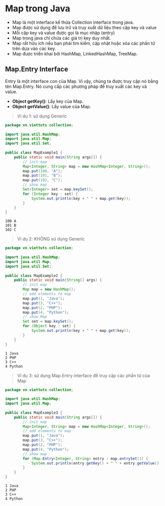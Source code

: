 # Map trong Java
- Map là một interface kế thừa Collection interface trong java.
- Map được sử dụng để lưu trữ và truy xuất dữ liệu theo cặp key và value
- Mỗi cặp key và value được gọi là mục nhập (entry)
- Map trong java chỉ chứa các giá trị key duy nhất.
- Map rất hữu ích nếu bạn phải tìm kiếm, cập nhật hoặc xóa các phần tử trên dựa vào các key.
- Map được triển khai bởi HashMap, LinkedHashMap, TreeMap.

## Map.Entry Interface
Entry là một interface con của Map. Vì vậy, chúng ta được truy cập nó bằng tên Map.Entry. Nó cung cấp các phương pháp để truy xuất các key và value.
- **Object getKey()**: Lấy key của Map.
- **Object getValue()**: Lấy value của Map.

> Ví dụ 1: sử dụng Generic

```java
package vn.viettuts.collection;
 
import java.util.HashMap;
import java.util.Map;
import java.util.Set;
 
public class MapExample1 {
    public static void main(String args[]) {
        // init map
        Map<Integer, String> map = new HashMap<Integer, String>();
        map.put(100, "A");
        map.put(101, "B");
        map.put(102, "C");
        // show map
        Set<Integer> set = map.keySet();
        for (Integer key : set) {
            System.out.println(key + " " + map.get(key));
        }
    }
}
```
```
100 A
101 B
102 C
```

> Ví dụ 2: KHÔNG sử dụng Generic

```java
package vn.viettuts.collection;
 
import java.util.HashMap;
import java.util.Map;
import java.util.Set;
 
public class MapExample2 {
    public static void main(String[] args) {
        // init map
        Map map = new HashMap();
        // add elements to map
        map.put(1, "Java");
        map.put(3, "C++");
        map.put(2, "PHP");
        map.put(4, "Python");
        // show Map
        Set set = map.keySet();
        for (Object key : set) {
            System.out.println(key + " " + map.get(key));
        }
    }
}
```
```
1 Java
2 PHP
3 C++
4 Python
```

> Ví dụ 3: sử dụng Map.Entry interface để truy cập các phần tử của Map

```java
package vn.viettuts.collection;
 
import java.util.HashMap;
import java.util.Map;
 
public class MapExample3 {
    public static void main(String args[]) {
        // init map
        Map<Integer, String> map = new HashMap<Integer, String>();
        // add elements to map
        map.put(1, "Java");
        map.put(3, "C++");
        map.put(2, "PHP");
        map.put(4, "Python");
        // show map
        for (Map.Entry<Integer, String> entry : map.entrySet()) {
            System.out.println(entry.getKey() + " " + entry.getValue());
        }
    }
}
```
```
1 Java
2 PHP
3 C++
4 Python
```